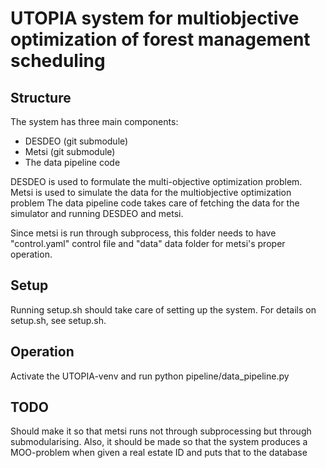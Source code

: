 # UTOPIA system for multiobjective optimization of forest management scheduling

## Structure
The system has three main components:
* DESDEO (git submodule)
* Metsi (git submodule)
* The data pipeline code

DESDEO is used to formulate the multi-objective optimization problem.
Metsi is used to simulate the data for the multiobjective optimization problem
The data pipeline code takes care of fetching the data for the simulator and running DESDEO and metsi.

Since metsi is run through subprocess, this folder needs to have "control.yaml" control file and "data" data folder for metsi's proper operation.

## Setup
Running setup.sh should take care of setting up the system. For details on setup.sh, see setup.sh.

## Operation
Activate the UTOPIA-venv and run python pipeline/data_pipeline.py

## TODO
Should make it so that metsi runs not through subprocessing but through submodularising.
Also, it should be made so that the system produces a MOO-problem when given a real estate ID and puts that to the database